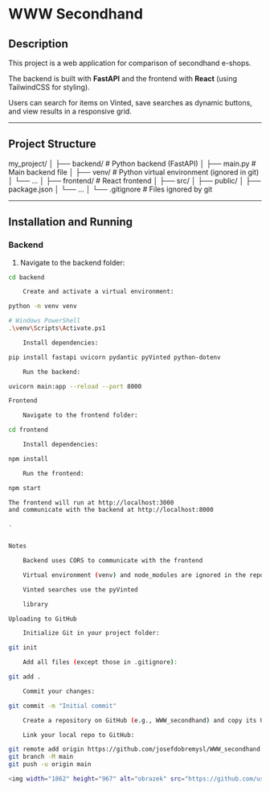 # WWW Secondhand

## Description

This project is a web application for comparison of secondhand e-shops.

The backend is built with **FastAPI** and the frontend with **React** (using TailwindCSS for styling).

Users can search for items on Vinted, save searches as dynamic buttons, and view results in a responsive grid.

---

## Project Structure

my_project/
│
├── backend/ # Python backend (FastAPI)
│ ├── main.py # Main backend file
│ ├── venv/ # Python virtual environment (ignored in git)
│ └── ...
│
├── frontend/ # React frontend
│ ├── src/
│ ├── public/
│ ├── package.json
│ └── ...
│
└── .gitignore # Files ignored by git


---

## Installation and Running

### Backend

1. Navigate to the backend folder:

```bash
cd backend

    Create and activate a virtual environment:

python -m venv venv

# Windows PowerShell
.\venv\Scripts\Activate.ps1

    Install dependencies:

pip install fastapi uvicorn pydantic pyVinted python-dotenv

    Run the backend:

uvicorn main:app --reload --port 8000

Frontend

    Navigate to the frontend folder:

cd frontend

    Install dependencies:

npm install

    Run the frontend:

npm start

The frontend will run at http://localhost:3000
and communicate with the backend at http://localhost:8000

.


Notes

    Backend uses CORS to communicate with the frontend

    Virtual environment (venv) and node_modules are ignored in the repository

    Vinted searches use the pyVinted

    library

Uploading to GitHub

    Initialize Git in your project folder:

git init

    Add all files (except those in .gitignore):

git add .

    Commit your changes:

git commit -m "Initial commit"

    Create a repository on GitHub (e.g., WWW_secondhand) and copy its URL.

    Link your local repo to GitHub:

git remote add origin https://github.com/josefdobremysl/WWW_secondhand.git
git branch -M main
git push -u origin main

<img width="1862" height="967" alt="obrazek" src="https://github.com/user-attachments/assets/4f4ba9e3-001e-4f00-b0e1-039a7c5bf843" />

